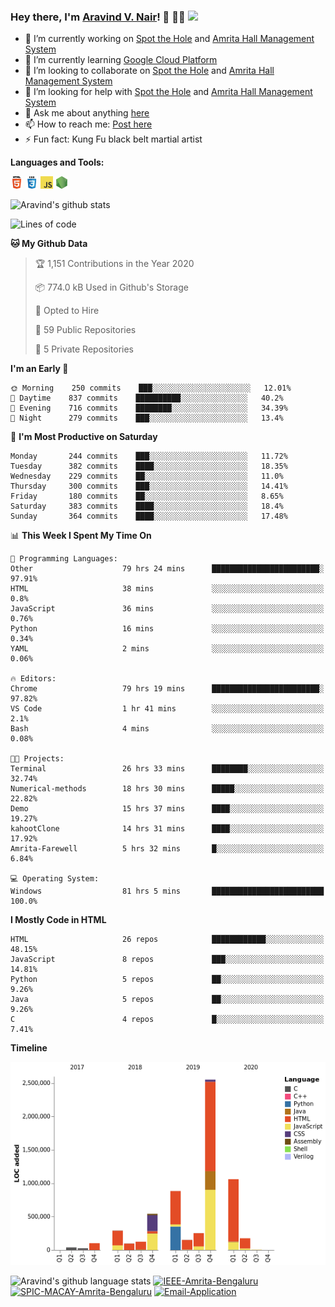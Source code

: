 ### Hey there, I'm [Aravind V. Nair](https://AravindVNair99.github.io)! 👋 👨‍💻 ![](https://komarev.com/ghpvc/?username=AravindVNair99&label=Profile+Views)

- 🔭 I’m currently working on [Spot the Hole](https://github.com/AravindVNair99/Spot-the-Hole) and [Amrita Hall Management System](https://github.com/AravindVNair99/Hall-Management-System)
- 🌱 I’m currently learning [Google Cloud Platform](https://cloud.google.com)
- 👯 I’m looking to collaborate on [Spot the Hole](https://github.com/AravindVNair99/Spot-the-Hole) and [Amrita Hall Management System](https://github.com/AravindVNair99/Hall-Management-System)
- 🤔 I’m looking for help with [Spot the Hole](https://github.com/AravindVNair99/Spot-the-Hole) and [Amrita Hall Management System](https://github.com/AravindVNair99/Hall-Management-System)
- 💬 Ask me about anything [here](https://github.com/AravindVNair99/AravindVNair99/issues)
- 📫 How to reach me: [Post here](https://github.com/AravindVNair99/AravindVNair99/issues)
- ⚡ Fun fact: Kung Fu black belt martial artist

**Languages and Tools:**

<code><img height="20px" src="https://raw.githubusercontent.com/github/explore/80688e429a7d4ef2fca1e82350fe8e3517d3494d/topics/html/html.png"></code>
<code><img height="20px" src="https://raw.githubusercontent.com/github/explore/80688e429a7d4ef2fca1e82350fe8e3517d3494d/topics/css/css.png"></code>
<code><img height="20px" src="https://raw.githubusercontent.com/github/explore/80688e429a7d4ef2fca1e82350fe8e3517d3494d/topics/javascript/javascript.png"></code>
<code><img height="20px" src="https://raw.githubusercontent.com/github/explore/80688e429a7d4ef2fca1e82350fe8e3517d3494d/topics/nodejs/nodejs.png"></code>

![Aravind's github stats](https://github-readme-stats.vercel.app/api?username=AravindVNair99&show_icons=true&include_all_commits=true&count_private=true)

<!--START_SECTION:waka-->
![Lines of code](https://img.shields.io/badge/From%20Hello%20World%20I%27ve%20Written-119.5%20million%20lines%20of%20code-blue)

**🐱 My Github Data** 

> 🏆 1,151 Contributions in the Year 2020
 > 
> 📦 774.0 kB Used in Github's Storage 
 > 
> 💼 Opted to Hire
 > 
> 📜 59 Public Repositories
 > 
> 🔑 5 Private Repositories 

**I'm an Early 🐤** 

```text
🌞 Morning    250 commits    ███░░░░░░░░░░░░░░░░░░░░░░   12.01% 
🌆 Daytime    837 commits    ██████████░░░░░░░░░░░░░░░   40.2% 
🌃 Evening    716 commits    ████████░░░░░░░░░░░░░░░░░   34.39% 
🌙 Night      279 commits    ███░░░░░░░░░░░░░░░░░░░░░░   13.4%

```
📅 **I'm Most Productive on Saturday** 

```text
Monday       244 commits    ███░░░░░░░░░░░░░░░░░░░░░░   11.72% 
Tuesday      382 commits    ████░░░░░░░░░░░░░░░░░░░░░   18.35% 
Wednesday    229 commits    ██░░░░░░░░░░░░░░░░░░░░░░░   11.0% 
Thursday     300 commits    ███░░░░░░░░░░░░░░░░░░░░░░   14.41% 
Friday       180 commits    ██░░░░░░░░░░░░░░░░░░░░░░░   8.65% 
Saturday     383 commits    ████░░░░░░░░░░░░░░░░░░░░░   18.4% 
Sunday       364 commits    ████░░░░░░░░░░░░░░░░░░░░░   17.48%

```


📊 **This Week I Spent My Time On** 

```text
💬 Programming Languages: 
Other                    79 hrs 24 mins      ████████████████████████░   97.91% 
HTML                     38 mins             ░░░░░░░░░░░░░░░░░░░░░░░░░   0.8% 
JavaScript               36 mins             ░░░░░░░░░░░░░░░░░░░░░░░░░   0.76% 
Python                   16 mins             ░░░░░░░░░░░░░░░░░░░░░░░░░   0.34% 
YAML                     2 mins              ░░░░░░░░░░░░░░░░░░░░░░░░░   0.06%

🔥 Editors: 
Chrome                   79 hrs 19 mins      ████████████████████████░   97.82% 
VS Code                  1 hr 41 mins        ░░░░░░░░░░░░░░░░░░░░░░░░░   2.1% 
Bash                     4 mins              ░░░░░░░░░░░░░░░░░░░░░░░░░   0.08%

🐱‍💻 Projects: 
Terminal                 26 hrs 33 mins      ████████░░░░░░░░░░░░░░░░░   32.74% 
Numerical-methods        18 hrs 30 mins      █████░░░░░░░░░░░░░░░░░░░░   22.82% 
Demo                     15 hrs 37 mins      ████░░░░░░░░░░░░░░░░░░░░░   19.27% 
kahootClone              14 hrs 31 mins      ████░░░░░░░░░░░░░░░░░░░░░   17.92% 
Amrita-Farewell          5 hrs 32 mins       █░░░░░░░░░░░░░░░░░░░░░░░░   6.84%

💻 Operating System: 
Windows                  81 hrs 5 mins       █████████████████████████   100.0%

```

**I Mostly Code in HTML** 

```text
HTML                     26 repos            ████████████░░░░░░░░░░░░░   48.15% 
JavaScript               8 repos             ███░░░░░░░░░░░░░░░░░░░░░░   14.81% 
Python                   5 repos             ██░░░░░░░░░░░░░░░░░░░░░░░   9.26% 
Java                     5 repos             ██░░░░░░░░░░░░░░░░░░░░░░░   9.26% 
C                        4 repos             █░░░░░░░░░░░░░░░░░░░░░░░░   7.41%

```


**Timeline**

![Chart not found](https://github.com/aravindvnair99/aravindvnair99/blob/master/charts/bar_graph.png) 


<!--END_SECTION:waka-->
![Aravind's github language stats](https://github-readme-stats.vercel.app/api/top-langs/?username=AravindVNair99&layout=compact)
[![IEEE-Amrita-Bengaluru](https://github-readme-stats.vercel.app/api/pin/?username=AravindVNair99&repo=IEEE-Amrita-Bengaluru)](https://github.com/AravindVNair99/IEEE-Amrita-Bengaluru)
[![SPIC-MACAY-Amrita-Bengaluru](https://github-readme-stats.vercel.app/api/pin/?username=AravindVNair99&repo=SPIC-MACAY-Amrita-Bengaluru)](https://github.com/AravindVNair99/SPIC-MACAY-Amrita-Bengaluru)
[![Email-Application](https://github-readme-stats.vercel.app/api/pin/?username=AravindVNair99&repo=Email-Application)](https://github.com/AravindVNair99/Email-Application)

<!--
<p align="center">
<a href="https://buymeacoffee.com/AravindVNair99" target="_blank"><img src="https://cdn.buymeacoffee.com/buttons/arial-blue.png" alt="Buy Aravind A Coffee" height="40" width="170" ></a>
</p>
-->
